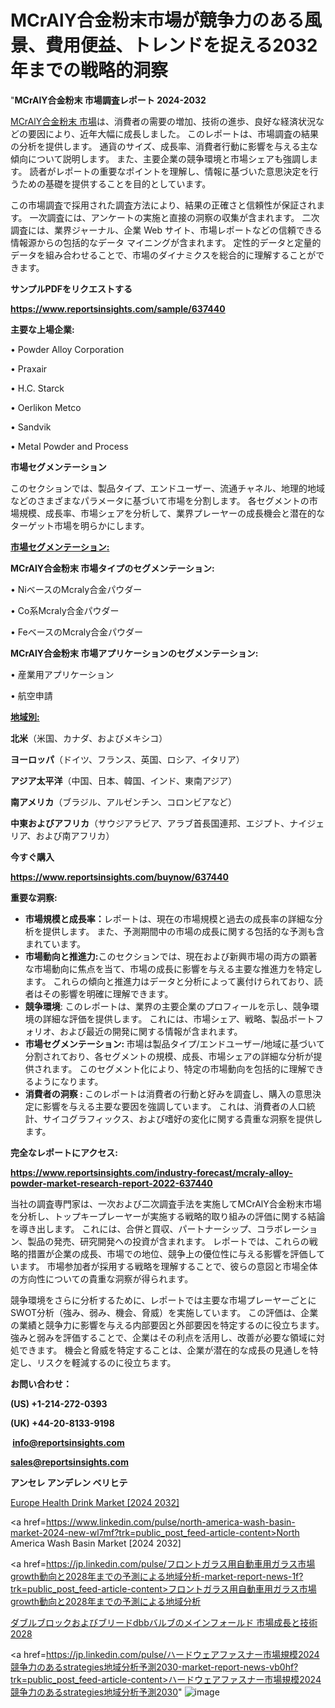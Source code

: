 # MCrAlY合金粉末市場が競争力のある風景、費用便益、トレンドを捉える2032年までの戦略的洞察

"<strong>MCrAlY合金粉末 市場調査レポート 2024-2032</strong>

<a href=https://www.reportsinsights.com/sample/637440>MCrAlY合金粉末 市場</a>は、消費者の需要の増加、技術の進歩、良好な経済状況などの要因により、近年大幅に成長しました。 このレポートは、市場調査の結果の分析を提供します。 通貨のサイズ、成長率、消費者行動に影響を与える主な傾向について説明します。 また、主要企業の競争環境と市場シェアも強調します。 読者がレポートの重要なポイントを理解し、情報に基づいた意思決定を行うための基礎を提供することを目的としています。

この市場調査で採用された調査方法により、結果の正確さと信頼性が保証されます。 一次調査には、アンケートの実施と直接の洞察の収集が含まれます。 二次調査には、業界ジャーナル、企業 Web サイト、市場レポートなどの信頼できる情報源からの包括的なデータ マイニングが含まれます。 定性的データと定量的データを組み合わせることで、市場のダイナミクスを総合的に理解することができます。

<strong><b>サンプルPDFをリクエストする</b></strong>

<a href=https://www.reportsinsights.com/sample/637440><strong><u>https://www.reportsinsights.com/sample/637440</u></strong></a>

<strong>主要な上場企業:</strong>

• Powder Alloy Corporation

• Praxair

• H.C. Starck

• Oerlikon Metco

• Sandvik

• Metal Powder and Process

<strong>市場セグメンテーション</strong>

このセクションでは、製品タイプ、エンドユーザー、流通チャネル、地理的地域などのさまざまなパラメータに基づいて市場を分割します。 各セグメントの市場規模、成長率、市場シェアを分析して、業界プレーヤーの成長機会と潜在的なターゲット市場を明らかにします。

<strong><u>市場セグメンテーション</u></strong><strong><u>:</u></strong>

<strong>MCrAlY合金粉末 市場タイプのセグメンテーション:</strong>

• NiベースのMcraly合金パウダー

• Co系Mcraly合金パウダー

• FeベースのMcraly合金パウダー

<strong>MCrAlY合金粉末 市場アプリケーションのセグメンテーション:</strong>

• 産業用アプリケーション

• 航空申請

<strong><u>地域別</u></strong><strong><u>:</u></strong>

<strong>北米</strong>（米国、カナダ、およびメキシコ）

<strong>ヨーロッパ</strong>（ドイツ、フランス、英国、ロシア、イタリア）

<strong>アジア太平洋</strong>（中国、日本、韓国、インド、東南アジア）

<strong>南アメリカ</strong>（ブラジル、アルゼンチン、コロンビアなど）

<strong>中東およびアフリカ</strong>（サウジアラビア、アラブ首長国連邦、エジプト、ナイジェリア、および南アフリカ）

<strong>今すぐ購入</strong>

<a href=https://www.reportsinsights.com/buynow/637440><strong><u>https://www.reportsinsights.com/buynow/637440</u></strong></a>

<strong>重要な洞察:</strong>
<ul>
  <li><strong>市場規模と成長率：</strong>レポートは、現在の市場規模と過去の成長率の詳細な分析を提供します。 また、予測期間中の市場の成長に関する包括的な予測も含まれています。</li>
  <li><strong>市場動向と推進力:</strong>このセクションでは、現在および新興市場の両方の顕著な市場動向に焦点を当て、市場の成長に影響を与える主要な推進力を特定します。 これらの傾向と推進力はデータと分析によって裏付けられており、読者はその影響を明確に理解できます。</li>
  <li><strong>競争環境</strong>: このレポートは、業界の主要企業のプロフィールを示し、競争環境の詳細な評価を提供します。 これには、市場シェア、戦略、製品ポートフォリオ、および最近の開発に関する情報が含まれます。</li>
  <li><strong>市場セグメンテーション: </strong>市場は製品タイプ/エンドユーザー/地域に基づいて分割されており、各セグメントの規模、成長、市場シェアの詳細な分析が提供されます。 このセグメント化により、特定の市場動向を包括的に理解できるようになります。</li>
  <li><strong>消費者の洞察 : </strong>このレポートは消費者の行動と好みを調査し、購入の意思決定に影響を与える主要な要因を強調しています。 これは、消費者の人口統計、サイコグラフィックス、および嗜好の変化に関する貴重な洞察を提供します。</li>
</ul>
<strong>完全なレポートにアクセス:</strong>

<a href=https://www.reportsinsights.com/industry-forecast/mcraly-alloy-powder-market-research-report-2022-637440><strong><u><b>https://www.reportsinsights.com/industry-forecast/mcraly-alloy-powder-market-research-report-2022-637440</b></u></strong></a>

当社の調査専門家は、一次および二次調査手法を実施してMCrAlY合金粉末市場を分析し、トップキープレーヤーが実施する戦略的取り組みの評価に関する結論を導き出します。 これには、合併と買収、パートナーシップ、コラボレーション、製品の発売、研究開発への投資が含まれます。 レポートでは、これらの戦略的措置が企業の成長、市場での地位、競争上の優位性に与える影響を評価しています。 市場参加者が採用する戦略を理解することで、彼らの意図と市場全体の方向性についての貴重な洞察が得られます。

競争環境をさらに分析するために、レポートでは主要な市場プレーヤーごとにSWOT分析（強み、弱み、機会、脅威）を実施しています。 この評価は、企業の業績と競争力に影響を与える内部要因と外部要因を特定するのに役立ちます。 強みと弱みを評価することで、企業はその利点を活用し、改善が必要な領域に対処できます。 機会と脅威を特定することは、企業が潜在的な成長の見通しを特定し、リスクを軽減するのに役立ちます。

<strong>お問い合わせ：</strong>

<strong>(US) +1-214-272-0393</strong>

<strong>(UK) +44-20-8133-9198</strong>

<strong> </strong><a href=info@reportsinsights.com><strong><u>info@reportsinsights.com</u></strong></a>

<a href=sales@reportsinsights.com><strong><u>sales@reportsinsights.com</u></strong></a>

<strong>アンセレ アンデレン ベリヒテ</strong>

<a href=https://www.linkedin.com/pulse/europe-health-drink-markets-emerging-trends-research-irfae/>Europe Health Drink Market [2024 2032]</a>

<a href=https://www.linkedin.com/pulse/north-america-wash-basin-market-2024-new-wl7mf?trk=public_post_feed-article-content>North America Wash Basin Market [2024 2032]</a>

<a href=https://jp.linkedin.com/pulse/フロントガラス用自動車用ガラス市場growth動向と2028年までの予測による地域分析-market-report-news-1f?trk=public_post_feed-article-content>フロントガラス用自動車用ガラス市場growth動向と2028年までの予測による地域分析</a>

<a href=https://www.linkedin.com/pulse/ダブルブロックおよびブリードdbbバルブのメインフォールド-市場成長と技術2028-reportsinsights-pvt-ltd/>ダブルブロックおよびブリードdbbバルブのメインフォールド 市場成長と技術2028</a>

<a href=https://jp.linkedin.com/pulse/ハードウェアファスナー市場規模2024競争力のあるstrategies地域分析予測2030-market-report-news-vb0hf?trk=public_post_feed-article-content>ハードウェアファスナー市場規模2024競争力のあるstrategies地域分析予測2030</a>"
![image](https://github.com/gayatrid12/RIResearch/assets/158473851/990a7b08-ce9a-471a-9433-95f02418fa94)
